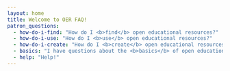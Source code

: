 ```yaml
---
layout: home
title: Welcome to OER FAQ!
patron_questions:
  - how-do-i-find: "How do I <b>find</b> open educational resources?"
  - how-do-i-use: "How do I <b>use</b> open educational resources?"
  - how-do-i-create: "How do I <b>create</b> open educational resources?"
  - basics: "I have questions about the <b>basics</b> of open educational resources"
  - help: "Help!"
---
```

